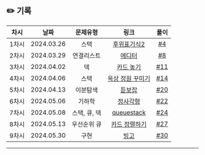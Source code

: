 ## ✏️ 기록   

| 차시 |    날짜    | 문제유형 | 링크 | 풀이 |
|:----:|:---------:|:----:|:-----:|:----:|
| 1차시 | 2024.03.26 |  스택  | [후위표기식2](https://www.acmicpc.net/problem/1935)  | [#4](https://github.com/AlgoLeadMe/AlgoLeadMe-10/pull/4) |
| 2차시 | 2024.03.29 |  연결리스트  | [에디터](https://www.acmicpc.net/problem/1406)  | [#8](https://github.com/AlgoLeadMe/AlgoLeadMe-10/pull/8) |
| 3차시 | 2024.04.02 |  덱  | [카드 놓기](https://www.acmicpc.net/problem/18115)  | [#11](https://github.com/AlgoLeadMe/AlgoLeadMe-10/pull/11) |
| 4차시 | 2024.04.06 |  스택  | [옥상 정원 꾸미기](https://www.acmicpc.net/problem/6198)  | [#14](https://github.com/AlgoLeadMe/AlgoLeadMe-10/pull/14) |
| 5차시 | 2024.04.13 | 이분탐색  | [듣보잡](https://www.acmicpc.net/problem/1764)  | [#20](https://github.com/AlgoLeadMe/AlgoLeadMe-10/pull/20) |
| 6차시 | 2024.05.06 | 기하학  | [정사각형](https://www.acmicpc.net/problem/1485)  | [#22](https://github.com/AlgoLeadMe/AlgoLeadMe-10/pull/22) |
| 7차시 | 2024.05.08 | 스택, 큐, 덱 | [queuestack](https://www.acmicpc.net/problem/24511)  | [#24](https://github.com/AlgoLeadMe/AlgoLeadMe-10/pull/24) |
| 8차시 | 2024.05.13 | 우선순위 큐 | [카드 정렬하기](https://www.acmicpc.net/problem/1715)  | [#27](https://github.com/AlgoLeadMe/AlgoLeadMe-10/pull/27) |
| 9차시 | 2024.05.30 | 구현 | [빙고](https://www.acmicpc.net/problem/2578)  | [#30](https://github.com/AlgoLeadMe/AlgoLeadMe-10/pull/30) |
---
